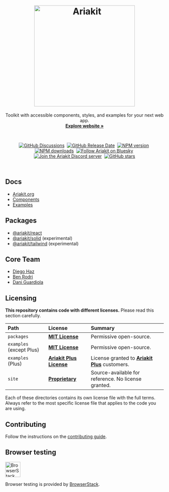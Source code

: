 <h1 align="center">
  <img alt="Ariakit" src="https://github.com/user-attachments/assets/26aacca5-32eb-48ae-bf01-3dfc3f93176a" height="320">
</h1>

<p align="center">
  Toolkit with accessible components, styles, and examples for your next web app.
  <br>
  <a href="https://ariakit.org"><strong>Explore website »</strong></a>
</p>

<br>

<div align="center">

<a href="https://github.com/ariakit/ariakit/discussions"><img alt="GitHub Discussions" src="https://img.shields.io/github/discussions/ariakit/ariakit?logo=github&color=007acc"></a>&nbsp;
<a href="https://github.com/ariakit/ariakit/releases"><img alt="GitHub Release Date" src="https://img.shields.io/github/release-date/ariakit/ariakit?logo=github&color=007acc"></a>&nbsp;
<a href="https://npmjs.org/package/@ariakit/react"><img alt="NPM version" src="https://img.shields.io/npm/v/@ariakit/react.svg?logo=npm&color=007acc" /></a>&nbsp;
<a href="https://npmjs.org/package/@ariakit/react"><img alt="NPM downloads" src="https://img.shields.io/npm/dm/@ariakit/react.svg?logo=npm"></a>&nbsp;
<a href="https://bsky.app/profile/ariakit.org"><img alt="Follow Ariakit on Bluesky" src="https://img.shields.io/badge/Bluesky-0285FF?logo=bluesky&logoColor=fff"></a>&nbsp;
<a href="https://discord.gg/WyHvnXsvMs"><img alt="Join the Ariakit Discord server" src="https://img.shields.io/badge/Discord-%235865F2.svg?logo=discord&logoColor=white"></a>&nbsp;
<a href="https://github.com/ariakit/ariakit"><img alt="GitHub stars" src="https://img.shields.io/github/stars/ariakit/ariakit?logo=github"></a>

</div>

<br>

## Docs

- [Ariakit.org](https://ariakit.org)
- [Components](https://ariakit.org/components)
- [Examples](https://ariakit.org/examples)

## Packages

- [@ariakit/react](packages/ariakit-react)
- [@ariakit/solid](packages/ariakit-solid) (experimental)
- [@ariakit/tailwind](packages/ariakit-tailwind) (experimental)

## Core Team

- [Diego Haz](https://haz.dev)
- [Ben Rodri](https://bsky.app/profile/ben.ariakit.org)
- [Dani Guardiola](https://bsky.app/profile/dio.la)

## Licensing

**This repository contains code with different licenses.** Please read this section carefully.

| Path                     | License                                                      | Summary                                                                    |
| :----------------------- | :----------------------------------------------------------- | :------------------------------------------------------------------------- |
| `packages`               | [**MIT License**](packages/ariakit-react/license)            | Permissive open-source.                                                    |
| `examples` (except Plus) | [**MIT License**](examples/license.md)                       | Permissive open-source.                                                    |
| `examples` (Plus)        | [**Ariakit Plus License**](https://ariakit.org/plus/license) | License granted to [**Ariakit Plus**](https://ariakit.org/plus) customers. |
| `site`                   | [**Proprietary**](site/license.md)                           | Source-available for reference. No license granted.                        |

Each of these directories contains its own license file with the full terms. Always refer to the most specific license file that applies to the code you are using.

## Contributing

Follow the instructions on the [contributing guide](https://github.com/ariakit/ariakit/blob/main/contributing.md).

## Browser testing

<a href="https://www.browserstack.com" target="_blank">
<picture>
  <source media="(prefers-color-scheme: light)" srcset="https://github.com/user-attachments/assets/661e578b-f09a-47d2-b5e1-2457451b7e54">
  <source media="(prefers-color-scheme: dark)" srcset="https://github.com/user-attachments/assets/6f6e4185-9fa4-48c6-a01a-70b8a58bdca4">
  <img alt="BrowserStack" height="48" src="https://github.com/user-attachments/assets/661e578b-f09a-47d2-b5e1-2457451b7e54">
</picture></a>

Browser testing is provided by [BrowserStack](https://www.browserstack.com).
